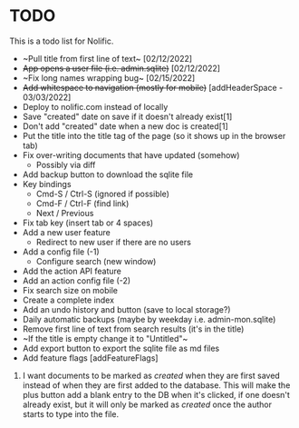 # TODO

This is a todo list for Nolific.

- ~Pull title from first line of text~ [02/12/2022]
- ~~App opens a user file (i.e. admin.sqlite)~~ [02/12/2022]
- ~Fix long names wrapping bug~ [02/15/2022]
- ~~Add whitespace to navigation (mostly for mobile)~~ [addHeaderSpace - 03/03/2022]
- Deploy to nolific.com instead of locally
- Save "created" date on save if it doesn't already exist[1]
- Don't add "created" date when a new doc is created[1]
- Put the title into the title tag of the page (so it shows up in the browser tab)
- Fix over-writing documents that have updated (somehow)
  - Possibly via diff
- Add backup button to download the sqlite file
- Key bindings
  - Cmd-S / Ctrl-S (ignored if possible)
  - Cmd-F / Ctrl-F (find link)
  - Next / Previous
- Fix tab key (insert tab or 4 spaces)
- Add a new user feature
  - Redirect to new user if there are no users
- Add a config file (-1)
  - Configure search (new window)
- Add the action API feature
- Add an action config file (-2)
- Fix search size on mobile
- Create a complete index
- Add an undo history and button (save to local storage?)
- Daily automatic backups (maybe by weekday i.e. admin-mon.sqlite)
- Remove first line of text from search results (it's in the title)
- ~If the title is empty change it to "Untitled"~
- Add export button to export the sqlite file as md files
- Add feature flags [addFeatureFlags]

1. I want documents to be marked as _created_ when they are first saved instead of when they are first added to the database. This will make the plus button add a blank entry to the DB when it's clicked, if one doesn't already exist, but it will only be marked as _created_ once the author starts to type into the file.